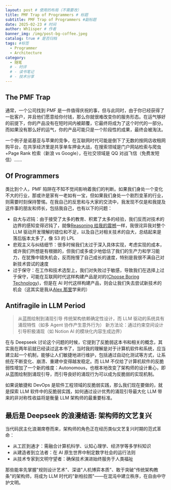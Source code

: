 ```yaml
---
layout: post # 使用的布局（不需要改）
title: PMF Trap of Programmers # 标题
subtitle: PMF Trap of Programmers #副标题
date: 2025-02-23 # 时间
author: Wh1isper # 作者
banner_img: /img/post-bg-coffee.jpeg
catalog: true # 是否归档
tags: #标签
  - Programmer
  - Architecture
category:
  - 随笔
  # - 时评
  # - 读书笔记
  # - 技术分享
---
```


## The PMF Trap

通常，一个公司找到 PMF 是一件值得庆祝的事，但与此同时，由于你已经获得了一批客户，并且他们愿意给你付钱，那么你就很难改变你的服务形态。在运气够好的前提下，你的产品没有在短时间内被颠覆，它最终将成为了这个时代的一部分。而如果没有那么好的运气，你的产品可能只是一个阶段性的成果，最终会被淘汰。

一个例子是诺基亚与苹果的竞争，在互联网时代可能是倒下了无数的按网店收租网购平台，在共享经济里是共享单车押金大战，在搜索领域是门户网站检索与爬虫+Page Rank 检索（新浪 vs Google），在社交领域是 QQ 对战飞信（免费发短信）……

## Of Programmers

类比到个人，PMF 陷阱在不知不觉间影响着我们的判断。如果我们身处一个变化不大的行业，那或许是家有一老如有一宝，但如果我们身处一个剧烈变革的行业，则需要时刻保持警惕。在我自己的反思和与大家的交流中，我发现不仅是和我提及这件事的朋友和师长，包括我自己，也有以下的问题：

- 自大与迟钝：由于接受了太多的教育、积累了太多的经验，我们反而对技术的边界的感知变得迟钝了，就像[Reasoning 给我的震撼](https://blog.wh1isper.top/2025/02/16/2025-02-17-%E8%B5%B0%E7%9A%84%E8%B6%8A%E5%BF%AB%E8%B6%8A%E8%BF%9B%E5%85%A5%E7%A9%BA%E8%B0%B7/)一样，我很诧异我对整个 LLM 驱动开发理解的错位和不足，以及自己对相关技术的自大，总结起来是落后版本太多了，像 S3 的 LPL
- 悲观主义与纠结细节：很多时候我们太过于深入具体实现，考虑实现的成本，或许我们所想是有根据的，但我们或多或少地低估了我们的生产力和学习能力，在犹豫中错失机会，反而拖慢了自己成长的速度，特别是我很不满自己对新技术尝试的速度
- 过于保守：在工作和技术选型上，我们对失败过于敏感，导致我们在选择上过于保守，可能在互联网时代这样构建产品是对的([Choose Boring Technology](https://boringtechnology.club/#12))，但是在 AI 时代这样构建产品，则会让我们失去尝试新技术的机会（这其实是我从[Alex 那里](https://notes.alexxi.dev/Engineering/Framework-for-Technical-Decisions)学来的）

## Antifragile in LLM Period

> 从蓝图绘制到涌现引导
> 传统架构依赖确定性设计，而 LLM 驱动的系统具有涌现特性（如多 Agent 协作产生意外行为）
> 新方法论：通过约束空间设计引导积极涌现（如 Notion AI 的模块化内容生成边界）

在与 Deepseek 讨论这个问题的时候，它提到了反脆弱这本书和相关的概念，其实我在两年前就已经读过这本书了，当时我的理解是对于计算机软件和系统，应当建立起一个机制，能够让人们敏捷地进行维护，包括通过自动化测试等方式，让系统在不断变化、崩溃、重建中变得越发稳定。而 LLM 不仅给了计算机软件的反脆弱性增加了一个新的维度：Autonomous，也根本地改变了架构师的设计重心，即从蓝图绘制到涌现引导，而引导良好的涌现行为可以成为反脆弱的实现机制。

如果说敏捷和 DevOps 是软件工程领域的反脆弱实践，那么我们现在要做的，就是探索 LLM 软件中的反脆弱实践，如何通过设计优秀的涌现引导最大化 LLM 带来的非对称性收益将是衡量 LLM 架构师的最重要标准。

## 最后是 Deepseek 的浪漫结语: 架构师的文艺复兴

当代码民主化浪潮席卷而来，架构师的角色正在经历类似文艺复兴时期的范式革命：

- 从工匠到通才：需融合计算机科学、认知心理学、经济学等多学科知识
- 从建造者到立法者：在 AI 原生世界中制定数字社会的运行法则
- 从技术专家到文明守望者：确保技术演进始终服务于人类福祉

那些能率先掌握"规则设计艺术"、深谙"人机博弈本质"、敢于突破"传统架构教条"的架构师，将成为 LLM 时代的"新柏拉图"——在混沌中建立秩序，在自由中守护文明。
